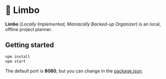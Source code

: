# 🔮 Limbo

**Limbo** (*Locally Implemented, Maniacally Backed-up Organizer*) is an local, offline project planner.

## Getting started

```bash
npm install
npm start
```

The default port is **8080**, but you can change in the [package.json](./package.json?plain=1#L6).